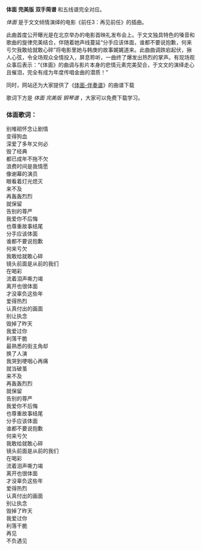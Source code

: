 

**体面** **完美版** **双手简谱** 和五线谱完全对应。

_体面_ 是于文文倾情演绎的电影《前任3：再见前任》的插曲。

此曲首度公开曝光是在北京举办的电影首映礼发布会上。于文文独具特色的嗓音和歌曲的旋律完美结合，伴随着她声线蔓延“分手应该体面，谁都不要说抱歉，何来亏欠我敢给就敢心碎”将电影里她与韩庚的故事娓娓道来。此曲曲调跌宕起伏，揪人心弦，令全场观众全情投入，屏息聆听，一曲终了爆发出热烈的掌声。有现场观众事后表示：“《体面》的曲调与影片本身的悲情元素完美契合，于文文的演绎走心且催泪，完全有成为年度传唱金曲的潜质！”

同时，网站还为大家提供了《[体面-伴奏谱](Music-8811-体面-伴奏谱-前任3再见前任插曲.html "体面-伴奏谱")》的曲谱下载

歌词下方是 _体面_ _完美版_ _钢琴谱_ ，大家可以免费下载学习。

### 体面歌词：

别堆砌怀念让剧情  
变得狗血  
深爱了多年又何必  
毁了经典  
都已成年不拖不欠  
浪费时间是我情愿  
像谢幕的演员  
眼看着灯光熄灭  
来不及  
再轰轰烈烈  
就保留  
告别的尊严  
我爱你不后悔  
也尊重故事结尾  
分手应该体面  
谁都不要说抱歉  
何来亏欠  
我敢给就敢心碎  
镜头前面是从前的我们  
在喝彩  
流着泪声嘶力竭  
离开也很体面  
才没辜负这些年  
爱得热烈  
认真付出的画面  
别让执念  
毁掉了昨天  
我爱过你  
利落干脆  
最熟悉的街主角却  
换了人演  
我哭到哽咽心再痛  
就当破茧  
来不及  
再轰轰烈烈  
就保留  
告别的尊严  
我爱你不后悔  
也尊重故事结尾  
分手应该体面  
谁都不要说抱歉  
何来亏欠  
我敢给就敢心碎  
镜头前面是从前的我们  
在喝彩  
流着泪声嘶力竭  
离开也很体面  
才没辜负这些年  
爱得热烈  
认真付出的画面  
别让执念  
毁掉了昨天  
我爱过你  
利落干脆  
再见  
不负遇见

